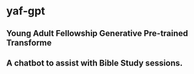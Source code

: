 # yaf-gpt

## Young Adult Fellowship Generative Pre-trained Transforme

## A chatbot to assist with Bible Study sessions.

<!--
Markdown Cheat Sheet
====================

Headings
--------
# H1
## H2
### H3

Emphasis
--------
*italic* or _italic_
**bold** or __bold__
~~strikethrough~~

Lists
-----
- Unordered item
  - Nested item
1. Ordered item
2. Second item

Code
----
Inline: `code`
Block:
```python
print("Hello, world!")
```

Links & Images
--------------
[link text](https://example.com)
![alt text](path/to/img.png)

Quotes & Tables
---------------
> Blockquote

| Col A | Col B |
| ----- | ----- |
| Val 1 | Val 2 |

Horizontal Rule
---------------
---
-->
